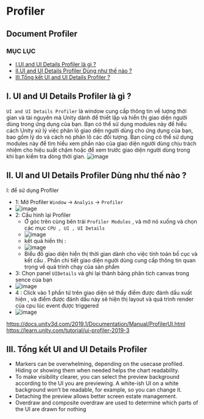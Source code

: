 # Profiler
## Document Profiler
### MỤC LỤC 
- [I.UI and UI Details Profiler là gì ?](#What)
- [II.UI and UI Details Profiler Dùng như thế nào ?](#How)
- [III.Tổng kết UI and UI Details Profiler ?](#When)
<a name="What"></a>
## I. UI and UI Details Profiler là gì ?
`UI and UI Details Profiler` là window cung cấp thông tin về lượng thời gian và tài nguyên mà Unity dành để thiết lập và hiển thị giao diện người dùng trong ứng dụng của bạn. Bạn có thể sử dụng modules này để hiểu cách Unity xử lý việc phân lô giao diện người dùng cho ứng dụng của bạn, bao gồm lý do và cách nó phân lô các đối tượng. Bạn cũng có thể sử dụng modules này để tìm hiểu xem phần nào của giao diện người dùng chịu trách nhiệm cho hiệu suất chậm hoặc để xem trước giao diện người dùng trong khi bạn kiểm tra dòng thời gian.
![image](https://user-images.githubusercontent.com/47918431/135761714-fb5910ef-6cea-41ec-81ea-87b9def94bea.png)
<a name="How"></a>
## II. UI and UI Details Profiler Dùng như thế nào ?
I: để sử dụng Profiler 
 - 1: Mở Profiler `Window` -> `Analyis` -> `Profiler`
 - ![image](https://user-images.githubusercontent.com/47918431/135762542-fb77b537-d5f3-4438-bef1-bcbdad01bfa8.png)
 - 2: Cấu hình lại Profiler 
    - Ở góc trên cùng bên trái `Profiler Modules` , và mở nó xuống và chọn các mục `CPU , UI , UI Details`
    - ![image](https://user-images.githubusercontent.com/47918431/135762741-eae6054d-cd04-4df8-8d93-66bc2f075c79.png)
    - kết quả hiển thị :
    - ![image](https://user-images.githubusercontent.com/47918431/135763119-04e82995-1421-46b4-a52c-5f4f0864dd18.png)
    - Biểu đồ giao diện hiển thị thời gian dành cho việc tính toán bố cục và kết cấu . Phần chi tiết giao diện người dùng cung cấp thông tin quan trọng về quá trình chạy của sản phẩm
 - 3: Chọn panel `UIDetails` và ghi lại thành bảng phân tích canvas trong sence của bạn 
 - ![image](https://user-images.githubusercontent.com/47918431/135763092-7ba0abe6-db52-436c-a948-5470fed2a4cd.png)
 - 4 : Click vào 1 phần tử trên giao diện  sẽ thấy điểm được đánh dấu xuất hiện , và điểm được đánh dấu này sẽ hiện thị layout và quá trình render của cpu lúc event được triggered
 - ![image](https://user-images.githubusercontent.com/47918431/136245472-fd424c37-20d1-4c9e-9455-aea40c14a164.png)

https://docs.unity3d.com/2019.1/Documentation/Manual/ProfilerUI.html
https://learn.unity.com/tutorial/ui-profiler-2019-3


<a name="When"></a>
## III. Tổng kết UI and UI Details Profiler
- Markers can be overwhelming, depending on the usecase profiled. Hiding or showing them when needed helps the chart readability.
- To make visibility clearer, you can select the preview background according to the UI you are previewing. A white-ish UI on a white background won’t be readable, for example, so you can change it.
- Detaching the preview allows better screen estate management.
- Overdraw and composite overdraw are used to determine which parts of the UI are drawn for nothing

